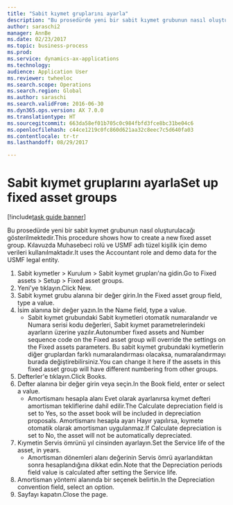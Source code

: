 ```yaml
--- 
title: "Sabit kıymet gruplarını ayarla"
description: "Bu prosedürde yeni bir sabit kıymet grubunun nasıl oluşturulacağı gösterilmektedir."
author: saraschi2
manager: AnnBe
ms.date: 02/23/2017
ms.topic: business-process
ms.prod: 
ms.service: dynamics-ax-applications
ms.technology: 
audience: Application User
ms.reviewer: twheeloc
ms.search.scope: Operations
ms.search.region: Global
ms.author: saraschi
ms.search.validFrom: 2016-06-30
ms.dyn365.ops.version: AX 7.0.0
ms.translationtype: HT
ms.sourcegitcommit: 663da58ef01b705c0c984fbfd3fce8bc31be04c6
ms.openlocfilehash: c44ce1219c0fc860d621aa32c8eec7c5d640fa03
ms.contentlocale: tr-tr
ms.lasthandoff: 08/29/2017

---
```

# <a name="set-up-fixed-asset-groups"></a><span data-ttu-id="a7a19-103">Sabit kıymet gruplarını ayarla</span><span class="sxs-lookup"><span data-stu-id="a7a19-103">Set up fixed asset groups</span></span>

[!include[task guide banner](../../includes/task-guide-banner.md)]

<span data-ttu-id="a7a19-104">Bu prosedürde yeni bir sabit kıymet grubunun nasıl oluşturulacağı gösterilmektedir.</span><span class="sxs-lookup"><span data-stu-id="a7a19-104">This procedure shows how to create a new fixed asset group.</span></span> <span data-ttu-id="a7a19-105">Kılavuzda Muhasebeci rolü ve USMF adlı tüzel kişilik için demo verileri kullanılmaktadır.</span><span class="sxs-lookup"><span data-stu-id="a7a19-105">It uses the Accountant role and demo data for the USMF legal entity.</span></span>

1. <span data-ttu-id="a7a19-106">Sabit kıymetler > Kurulum > Sabit kıymet grupları'na gidin.</span><span class="sxs-lookup"><span data-stu-id="a7a19-106">Go to Fixed assets > Setup > Fixed asset groups.</span></span>
2. <span data-ttu-id="a7a19-107">Yeni'ye tıklayın.</span><span class="sxs-lookup"><span data-stu-id="a7a19-107">Click New.</span></span>
3. <span data-ttu-id="a7a19-108">Sabit kıymet grubu alanına bir değer girin.</span><span class="sxs-lookup"><span data-stu-id="a7a19-108">In the Fixed asset group field, type a value.</span></span>
4. <span data-ttu-id="a7a19-109">İsim alanına bir değer yazın.</span><span class="sxs-lookup"><span data-stu-id="a7a19-109">In the Name field, type a value.</span></span>
    * <span data-ttu-id="a7a19-110">Sabit kıymet grubundaki Sabit kıymetleri otomatik numaralandır ve Numara serisi kodu değerleri, Sabit kıymet parametrelerindeki ayarların üzerine yazılır.</span><span class="sxs-lookup"><span data-stu-id="a7a19-110">Autonumber fixed assets and Number sequence code on the Fixed asset group will override the settings on the Fixed assets parameters.</span></span> <span data-ttu-id="a7a19-111">Bu sabit kıymet grubundaki kıymetlerin diğer gruplardan farklı numaralandırması olacaksa, numaralandırmayı burada değiştirebilirsiniz.</span><span class="sxs-lookup"><span data-stu-id="a7a19-111">You can change it here if the assets in this fixed asset group will have different numbering from other groups.</span></span>  
5. <span data-ttu-id="a7a19-112">Defterler'e tıklayın.</span><span class="sxs-lookup"><span data-stu-id="a7a19-112">Click Books.</span></span>
6. <span data-ttu-id="a7a19-113">Defter alanına bir değer girin veya seçin.</span><span class="sxs-lookup"><span data-stu-id="a7a19-113">In the Book field, enter or select a value.</span></span>
    * <span data-ttu-id="a7a19-114">Amortismanı hesapla alanı Evet olarak ayarlanırsa kıymet defteri amortisman tekliflerine dahil edilir.</span><span class="sxs-lookup"><span data-stu-id="a7a19-114">The Calculate depreciation field is set to Yes, so the asset book will be included in depreciation proposals.</span></span> <span data-ttu-id="a7a19-115">Amortismanı hesapla ayarı Hayır yapılırsa, kıymete otomatik olarak amortisman uygulanmaz.</span><span class="sxs-lookup"><span data-stu-id="a7a19-115">If Calculate depreciation is set to No, the asset will not be automatically depreciated.</span></span>  
7. <span data-ttu-id="a7a19-116">Kıymetin Servis ömrünü yıl cinsinden ayarlayın.</span><span class="sxs-lookup"><span data-stu-id="a7a19-116">Set the Service life of the asset, in years.</span></span>
    * <span data-ttu-id="a7a19-117">Amortisman dönemleri alanı değerinin Servis ömrü ayarlandıktan sonra hesaplandığına dikkat edin.</span><span class="sxs-lookup"><span data-stu-id="a7a19-117">Note that the Depreciation periods field value is calculated after setting the Service life.</span></span>  
8. <span data-ttu-id="a7a19-118">Amortisman yöntemi alanında bir seçenek belirtin.</span><span class="sxs-lookup"><span data-stu-id="a7a19-118">In the Depreciation convention field, select an option.</span></span>
9. <span data-ttu-id="a7a19-119">Sayfayı kapatın.</span><span class="sxs-lookup"><span data-stu-id="a7a19-119">Close the page.</span></span>


